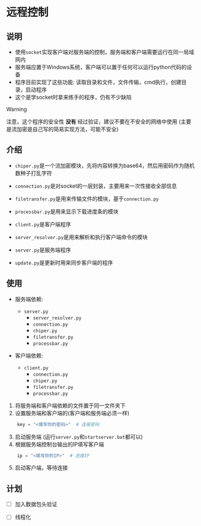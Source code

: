 # 远程控制

## 说明

* 使用`socket`实现客户端对服务端的控制，服务端和客户端需要运行在同一局域网内
* 服务端应置于Windows系统，客户端可以置于任何可以运行python代码的设备
* 程序目前实现了这些功能: 读取目录和文件，文件传输，cmd执行，创建目录，启动程序
* 这个是学socket时拿来练手的程序，仍有不少缺陷

> [!WARNING]
> 注意，这个程序的安全性 __没有__ 经过验证，建议不要在不安全的网络中使用
> (主要是流加密是自己写的简易实现方法，可能不安全)

## 介绍

* `chiper.py`是一个流加密模块，先将内容转换为base64，然后用密码作为随机数种子打乱字符

* `connection.py`是对socket的一层封装，主要用来一次性接收全部信息

* `filetransfer.py`是用来传输文件的模块，基于`connection.py`

* `processbar.py`是用来显示下载进度条的模块

* `client.py`是客户端程序

* `server_resolver.py`是用来解析和执行客户端命令的模块

* `server.py`是服务端程序

* `update.py`是更新时用来同步客户端的程序

## 使用

* 服务端依赖:
    - `server.py`
        - `server_resolver.py`
        - `connection.py`
        - `chiper.py`
        - `filetransfer.py`
        - `processbar.py`

* 客户端依赖:
    - `client.py`
        - `connection.py`
        - `chiper.py`
        - `filetransfer.py`
        - `processbar.py`

1. 将服务端和客户端依赖的文件置于同一文件夹下
2. 设置服务端和客户端的(客户端和服务端必须一样)
```python
    key = "<填写你的密码>"  # 连接密码
```
3. 启动服务端 (运行`server.py`和`startserver.bat`都可以)
4. 根据服务端控制台输出的IP填写客户端
```python
    ip = "<填写你的IP>"  # 连接IP
```
5. 启动客户端，等待连接

## 计划

- [ ] 加入数据包头验证
- [ ] 线程化

        

    
    

